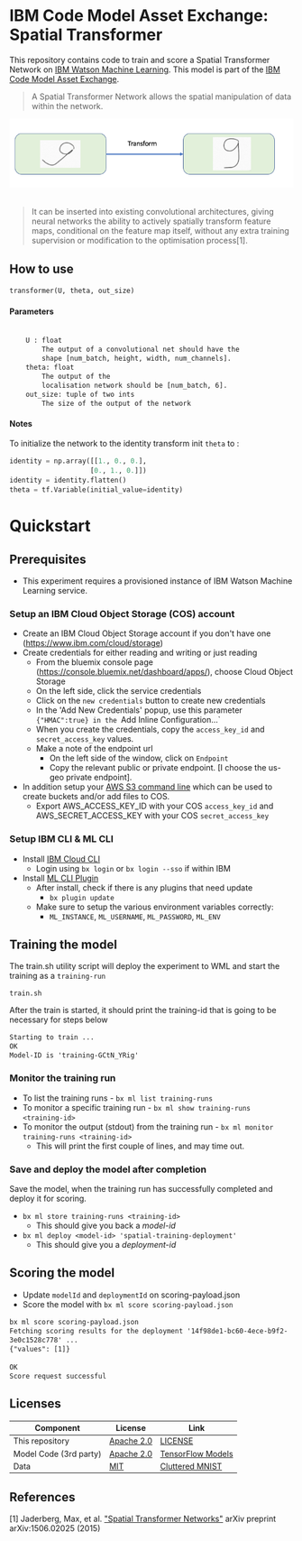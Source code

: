 # IBM Code Model Asset Exchange: Spatial Transformer

This repository contains code to train and score a Spatial Transformer Network on [IBM Watson Machine Learning](https://www.ibm.com/cloud/machine-learning). This model is part of the [IBM Code Model Asset Exchange](https://developer.ibm.com/code/exchanges/models/).

> A Spatial Transformer Network allows the spatial manipulation of data within the network.

<div align="center">
  <img width="600px" src="spatial-transformer.png"><br><br>
</div>

>  It can be inserted into existing convolutional architectures, giving neural networks the ability to actively spatially transform feature maps, conditional on the feature map itself, without any extra training supervision or modification to the optimisation process[1].

## How to use

```python
transformer(U, theta, out_size)
```

#### Parameters

```

    U : float
        The output of a convolutional net should have the
        shape [num_batch, height, width, num_channels].
    theta: float
        The output of the
        localisation network should be [num_batch, 6].
    out_size: tuple of two ints
        The size of the output of the network
```

#### Notes
To initialize the network to the identity transform init ``theta`` to :

```python
identity = np.array([[1., 0., 0.],
                    [0., 1., 0.]])
identity = identity.flatten()
theta = tf.Variable(initial_value=identity)
```

# Quickstart

## Prerequisites

* This experiment requires a provisioned instance of IBM Watson Machine Learning service.

### Setup an IBM Cloud Object Storage (COS) account
- Create an IBM Cloud Object Storage account if you don't have one (https://www.ibm.com/cloud/storage)
- Create credentials for either reading and writing or just reading
	- From the bluemix console page (https://console.bluemix.net/dashboard/apps/), choose Cloud Object Storage
	- On the left side, click the service credentials
	- Click on the `new credentials` button to create new credentials
	- In the 'Add New Credentials' popup, use this parameter `{"HMAC":true} in the `Add Inline Configuration...`
	- When you create the credentials, copy the `access_key_id` and `secret_access_key` values.
	- Make a note of the endpoint url
		- On the left side of the window, click on `Endpoint`
		- Copy the relevant public or private endpoint. [I choose the us-geo private endpoint].
- In addition setup your [AWS S3 command line](https://aws.amazon.com/cli/) which can be used to create buckets and/or add files to COS.
   - Export AWS_ACCESS_KEY_ID with your COS `access_key_id` and AWS_SECRET_ACCESS_KEY with your COS `secret_access_key`

### Setup IBM CLI & ML CLI

- Install [IBM Cloud CLI](https://console.bluemix.net/docs/cli/reference/bluemix_cli/get_started.html#getting-started)
  - Login using `bx login` or `bx login --sso` if within IBM
- Install [ML CLI Plugin](https://dataplatform.ibm.com/docs/content/analyze-data/ml_dlaas_environment.html)
  - After install, check if there is any plugins that need update
    - `bx plugin update`
  - Make sure to setup the various environment variables correctly:
    - `ML_INSTANCE`, `ML_USERNAME`, `ML_PASSWORD`, `ML_ENV`

## Training the model

The train.sh utility script will deploy the experiment to WML and start the training as a `training-run`

```
train.sh
```

After the train is started, it should print the training-id that is going to be necessary for steps below

```
Starting to train ...
OK
Model-ID is 'training-GCtN_YRig'
```

### Monitor the  training run

- To list the training runs - `bx ml list training-runs`
- To monitor a specific training run - `bx ml show training-runs <training-id>`
- To monitor the output (stdout) from the training run - `bx ml monitor training-runs <training-id>`
	- This will print the first couple of lines, and may time out.


### Save and deploy the model after completion

Save the model, when the training run has successfully completed and deploy it for scoring.
- `bx ml store training-runs <training-id>`
	- This should give you back a *model-id*
- `bx ml deploy <model-id> 'spatial-training-deployment'`
	- This should give you a *deployment-id*

## Scoring the model

- Update `modelId` and `deploymentId` on scoring-payload.json
- Score the model with `bx ml score scoring-payload.json`

```
bx ml score scoring-payload.json
Fetching scoring results for the deployment '14f98de1-bc60-4ece-b9f2-3e0c1528c778' ...
{"values": [1]}

OK
Score request successful
```



## Licenses

| Component | License | Link  |
| ------------- | --------  | -------- |
| This repository | [Apache 2.0](https://www.apache.org/licenses/LICENSE-2.0) | [LICENSE](LICENSE) |
| Model Code (3rd party) | [Apache 2.0](https://www.apache.org/licenses/LICENSE-2.0) | [TensorFlow Models](https://github.com/tensorflow/models/blob/master/LICENSE)|
|Data|[MIT](https://github.com/daviddao/spatial-transformer-tensorflow/blob/master/LICENSE)|[Cluttered MNIST ](https://github.com/daviddao/spatial-transformer-tensorflow/blob/master/data/mnist_sequence1_sample_5distortions5x5.npz)|

## References

[1] Jaderberg, Max, et al. ["Spatial Transformer Networks"](https://arxiv.org/pdf/1506.02025) arXiv preprint arXiv:1506.02025 (2015)
